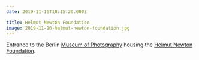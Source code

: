 ```yaml
---
date: 2019-11-16T18:15:20.000Z

title: Helmut Newton Foundation
image: 2019-11-16-helmut-newton-foundation.jpg
---
```


Entrance to the Berlin [Museum of Photography](https://www.smb.museum/en/museums-institutions/museum-fuer-fotografie/home.html) housing the [Helmut Newton Foundation](https://helmut-newton-foundation.org/en/).
